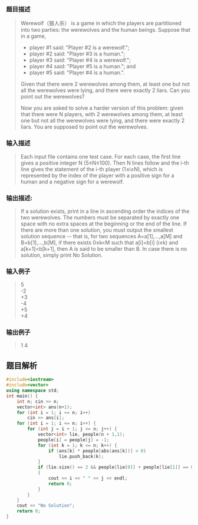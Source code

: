 ### 题目描述

> Werewolf（狼人杀） is a game in which the players are partitioned into two parties: the werewolves and the human beings. Suppose that in a game,
>
>- player #1 said: "Player #2 is a werewolf.";
>- player #2 said: "Player #3 is a human.";
>- player #3 said: "Player #4 is a werewolf.";
>- player #4 said: "Player #5 is a human."; and
>- player #5 said: "Player #4 is a human.".
>
>Given that there were 2 werewolves among them, at least one but not all the werewolves were lying, and there were exactly 2 liars. Can you point out the werewolves?
>
>Now you are asked to solve a harder version of this problem: given that there were N players, with 2 werewolves among them, at least one but not all the werewolves were lying, and there were exactly 2 liars. You are supposed to point out the werewolves.


### 输入描述

> Each input file contains one test case. For each case, the first line gives a positive integer N (5≤N≤100). Then N lines follow and the i-th line gives the statement of the i-th player (1≤i≤N), which is represented by the index of the player with a positive sign for a human and a negative sign for a werewolf.

### 输出描述:
> If a solution exists, print in a line in ascending order the indices of the two werewolves. The numbers must be separated by exactly one space with no extra spaces at the beginning or the end of the line. If there are more than one solution, you must output the smallest solution sequence -- that is, for two sequences A=a[1],...,a[M] and B=b[1],...,b[M], if there exists 0≤k<M such that a[i]=b[i] (i≤k) and a[k+1]<b[k+1], then A is said to be smaller than B. In case there is no solution, simply print No Solution.

### 输入例子
> 5<br>
-2<br>
+3<br>
-4<br>
+5<br>
+4<br>

### 输出例子
> 1 4


## 题目解析

```C++
#include<iostream>
#include<vector>
using namespace std;
int main() {
	int n; cin >> n;
	vector<int> ans(n+1);
	for (int i = 1; i <= n; i++)
		cin >> ans[i];
	for (int i = 1; i <= n; i++) {
		for (int j = i + 1; j <= n; j++) {
			vector<int> lie, people(n + 1,1);
			people[i] = people[j] = -1;
			for (int k = 1; k <= n; k++) {
				if (ans[k] * people[abs(ans[k])] < 0)
					lie.push_back(k);
			}
			if (lie.size() == 2 && people[lie[0]] + people[lie[1]] == 0)
			{
				cout << i << " " << j << endl;
				return 0;
			}
		}
	}
	cout << "No Solution";
	return 0;
}
```